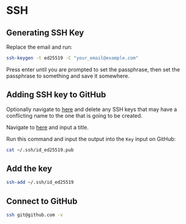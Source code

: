 # SSH

## Generating SSH Key

Replace the email and run:

```bash
ssh-keygen -t ed25519 -C "your_email@example.com"
```

Press enter until you are prompted to set the passphrase, then set the
passphrase to something and save it somewhere.

## Adding SSH key to GitHub

Optionally navigate to [here](https://github.com/settings/keys) and delete any SSH keys that may have a conflicting name to the one that is going to be created.

Navigate to [here](https://github.com/settings/ssh/new) and input a title.

Run this command and input the output into the `Key` input on GitHub:

```bash
cat ~/.ssh/id_ed25519.pub
```

## Add the key

```bash
ssh-add ~/.ssh/id_ed25519
```

## Connect to GitHub

```bash
ssh git@github.com -v
```

